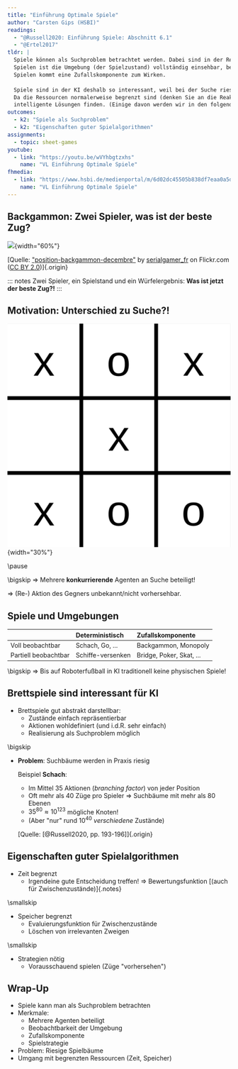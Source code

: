 ```yaml
---
title: "Einführung Optimale Spiele"
author: "Carsten Gips (HSBI)"
readings:
  - "@Russell2020: Einführung Spiele: Abschnitt 6.1"
  - "@Ertel2017"
tldr: |
  Spiele können als Suchproblem betrachtet werden. Dabei sind in der Regel mehrere Spieler ("Agenten") beteiligt. Bei manchen
  Spielen ist die Umgebung (der Spielzustand) vollständig einsehbar, bei anderen nur teilweise (Kartenspiele). Bei manchen
  Spielen kommt eine Zufallskomponente zum Wirken.

  Spiele sind in der KI deshalb so interessant, weil bei der Suche riesige Suchbäume entstehen (bzw. durchsucht werden müssten).
  Da die Ressourcen normalerweise begrenzt sind (denken Sie an die Reaktionszeit auf einen Zug des Gegners), muss man hier
  intelligente Lösungen finden. (Einige davon werden wir in den folgenden Sitzungen anschauen).
outcomes:
  - k2: "Spiele als Suchproblem"
  - k2: "Eigenschaften guter Spielalgorithmen"
assignments:
  - topic: sheet-games
youtube:
  - link: "https://youtu.be/wVYhbgtzxhs"
    name: "VL Einführung Optimale Spiele"
fhmedia:
  - link: "https://www.hsbi.de/medienportal/m/6d02dc45505b838df7eaa0a5d8c4a65d608a2898f699716db3576caa9abf421debb61c3d5fc4c5effb0b5213b76c573df50d6aff203199eba8d66548c3238ba3"
    name: "VL Einführung Optimale Spiele"
---
```



## Backgammon: Zwei Spieler, was ist der beste Zug?

![](https://live.staticflickr.com/3670/11267311625_e4758ff425_o_d.jpg){width="60%"}

[Quelle: ["position-backgammon-decembre"](https://www.flickr.com/photos/83436399@N04/11267311625) by [serialgamer_fr](https://www.flickr.com/photos/83436399@N04) on Flickr.com ([CC BY 2.0](https://creativecommons.org/licenses/by/2.0/?ref=ccsearch&atype=rich))]{.origin}

::: notes
Zwei Spieler, ein Spielstand und ein Würfelergebnis: **Was ist jetzt der beste Zug?!**
:::


## Motivation: Unterschied zu Suche?!

![](images/tttEnd.png){width="30%"}

\pause

\bigskip
=> Mehrere **konkurrierende** Agenten an Suche beteiligt!

=> (Re-) Aktion des Gegners unbekannt/nicht vorhersehbar.


## Spiele und Umgebungen

|                      | Deterministisch   | Zufallskomponente        |
|:---------------------|:------------------|:-------------------------|
| Voll beobachtbar     | Schach, Go, ...   | Backgammon, Monopoly     |
| Partiell beobachtbar | Schiffe-versenken | Bridge, Poker, Skat, ... |


\bigskip
=> Bis auf Roboterfußball in KI traditionell keine physischen Spiele!


## Brettspiele sind interessant für KI

*   Brettspiele gut abstrakt darstellbar:
    *   Zustände einfach repräsentierbar
    *   Aktionen wohldefiniert (und i.d.R. sehr einfach)
    *   Realisierung als Suchproblem möglich

\bigskip

*   **Problem**: Suchbäume werden in Praxis riesig

    Beispiel **Schach**:
    -   Im Mittel 35 Aktionen (*branching factor*) von jeder Position
    -   Oft mehr als 40 Züge pro Spieler => Suchbäume mit mehr als 80 Ebenen
    -   $35^{80} \approx 10^{123}$ mögliche Knoten!
    -   (Aber "nur" rund $10^{40}$ _verschiedene_ Zustände)

    [Quelle: [@Russell2020, pp. 193-196]]{.origin}


## Eigenschaften guter Spielalgorithmen

*   Zeit begrenzt
    *   Irgendeine gute Entscheidung treffen! => Bewertungsfunktion [(auch für Zwischenzustände)]{.notes}

\smallskip

*   Speicher begrenzt
    *   Evaluierungsfunktion für Zwischenzustände
    *   Löschen von irrelevanten Zweigen

\smallskip

*   Strategien nötig
    *   Vorausschauend spielen (Züge "vorhersehen")

## Wrap-Up

*   Spiele kann man als Suchproblem betrachten
*   Merkmale:
    -   Mehrere Agenten beteiligt
    -   Beobachtbarkeit der Umgebung
    -   Zufallskomponente
    -   Spielstrategie
*   Problem: Riesige Spielbäume
*   Umgang mit begrenzten Ressourcen (Zeit, Speicher)

